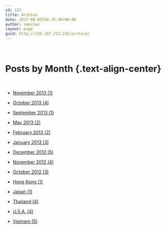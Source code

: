 ```yaml
---
id: 121
title: Archive
date: 2017-08-05T20:35:46+00:00
author: smeilen
layout: page
guid: http://138.197.212.235/archive/
---
```

&nbsp;

# Posts by Month {.text-align-center}

&nbsp;

  * [<span class="name">November 2013</span> <span class="count"><span>(</span>1<span>)</span></span>](/travel/?month=november-2013&view=calendar)
  * [<span class="name">October 2013</span> <span class="count"><span>(</span>4<span>)</span></span>](/travel/?month=october-2013&view=calendar)
  * [<span class="name">September 2013</span> <span class="count"><span>(</span>1<span>)</span></span>](/travel/?month=september-2013&view=calendar)
  * [<span class="name">May 2013</span> <span class="count"><span>(</span>2<span>)</span></span>](/travel/?month=may-2013&view=calendar)
  * [<span class="name">February 2013</span> <span class="count"><span>(</span>2<span>)</span></span>](/travel/?month=february-2013&view=calendar)
  * [<span class="name">January 2013</span> <span class="count"><span>(</span>3<span>)</span></span>](/travel/?month=january-2013&view=calendar)
  * [<span class="name">December 2012</span> <span class="count"><span>(</span>5<span>)</span></span>](/travel/?month=december-2012&view=calendar)
  * [<span class="name">November 2012</span> <span class="count"><span>(</span>4<span>)</span></span>](/travel/?month=november-2012&view=calendar)
  * [<span class="name">October 2012</span> <span class="count"><span>(</span>3<span>)</span></span>](/travel/?month=october-2012&view=calendar)

  * [<span class="name">Hong Kong</span> <span class="count"><span>(</span>1<span>)</span></span>](/travel/?tag=Hong+Kong)
  * [<span class="name">Japan</span> <span class="count"><span>(</span>1<span>)</span></span>](/travel/?tag=Japan)
  * [<span class="name">Thailand</span> <span class="count"><span>(</span>4<span>)</span></span>](/travel/?tag=Thailand)
  * [<span class="name">U.S.A.</span> <span class="count"><span>(</span>4<span>)</span></span>](/travel/?tag=U.S.A.)
  * [<span class="name">Vietnam</span> <span class="count"><span>(</span>5<span>)</span></span>](/travel/?tag=Vietnam)